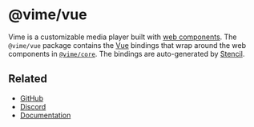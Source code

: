 # @vime/vue

Vime is a customizable media player built with [web components][web-components]. The `@vime/vue`
package contains the [Vue][vue] bindings that wrap around the web components in 
[`@vime/core`][vime-core]. The bindings are auto-generated by [Stencil][stencil].

[vue]: https://vuejs.org
[stencil]: https://stenciljs.com
[vime-core]: https://www.npmjs.com/package/@vime/core
[web-components]: https://developer.mozilla.org/en-US/docs/Web/Web_Components

## Related

- [GitHub](https://github.com/vime-js/vime)
- [Discord](https://discord.gg/feZ6cAE)
- [Documentation](https://vimejs.com)
